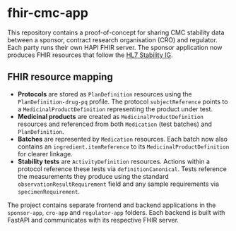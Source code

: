 # fhir-cmc-app

This repository contains a proof-of-concept for sharing CMC stability data
between a sponsor, contract research organisation (CRO) and regulator.  Each
party runs their own HAPI FHIR server.  The sponsor application now produces
FHIR resources that follow the [HL7 Stability IG](https://build.fhir.org/ig/HL7/uv-dx-pq/stability.html).

## FHIR resource mapping

* **Protocols** are stored as `PlanDefinition` resources using the
  `PlanDefinition-drug-pq` profile.  The protocol `subjectReference` points to a
  `MedicinalProductDefinition` representing the product under test.
* **Medicinal products** are created as `MedicinalProductDefinition` resources
  and referenced from both `Medication` (test batches) and `PlanDefinition`.
* **Batches** are represented by `Medication` resources.  Each batch now also
  contains an `ingredient.itemReference` to its `MedicinalProductDefinition` for
  clearer linkage.
* **Stability tests** are `ActivityDefinition` resources.  Actions within a
  protocol reference these tests via `definitionCanonical`.  Tests reference the
  measurements they produce using the standard
  `observationResultRequirement` field and any sample requirements via
  `specimenRequirement`.

The project contains separate frontend and backend applications in the
`sponsor-app`, `cro-app` and `regulator-app` folders.  Each backend is built with
FastAPI and communicates with its respective FHIR server.
